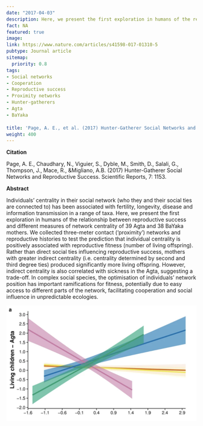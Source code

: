 ```yaml
---
date: "2017-04-03"
description: Here, we present the first exploration in humans of the relationship between reproductive success and different measures of network centrality of 39 Agta and 38 BaYaka mothers. 
fact: NA
featured: true
image: 
link: https://www.nature.com/articles/s41598-017-01310-5 
pubtype: Journal article
sitemap:
  priority: 0.8
tags:
- Social networks
- Cooperation
- Reproductive success
- Proximity networks
- Hunter-gatherers
- Agta 
- BaYaka

title: 'Page, A. E., et al. (2017) Hunter-Gatherer Social Networks and Reproductive Success. Scientific Reports'
weight: 400
---
```

**Citation**

Page, A. E., Chaudhary, N., Viguier, S., Dyble, M., Smith, D., Salali, G., Thompson, J., Mace, R., &Migliano, A.B. (2017) Hunter-Gatherer Social Networks and Reproductive Success. Scientific Reports, 7: 1153.

**Abstract** 

Individuals’ centrality in their social network (who they and their social ties are connected to) has been associated with fertility, longevity, disease and information transmission in a range of taxa. Here, we present the first exploration in humans of the relationship between reproductive success and different measures of network centrality of 39 Agta and 38 BaYaka mothers. We collected three-meter contact (‘proximity’) networks and reproductive histories to test the prediction that individual centrality is positively associated with reproductive fitness (number of living offspring). Rather than direct social ties influencing reproductive success, mothers with greater indirect centrality (i.e. centrality determined by second and third degree ties) produced significantly more living offspring. However, indirect centrality is also correlated with sickness in the Agta, suggesting a trade-off. In complex social species, the optimisation of individuals’ network position has important ramifications for fitness, potentially due to easy access to different parts of the network, facilitating cooperation and social influence in unpredictable ecologies.


![alt text](/img/network.png) 